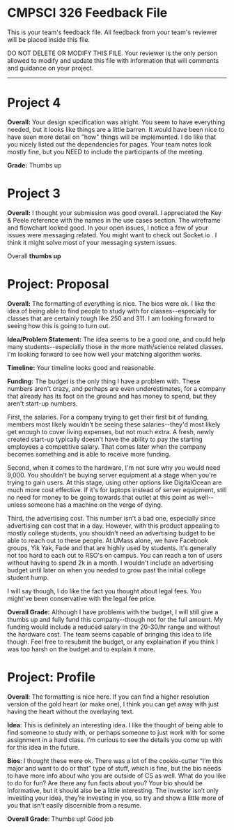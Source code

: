 # CMPSCI 326 Feedback File

This is your team's feedback file. All feedback from your team's
reviewer will be placed inside this file.

DO NOT DELETE OR MODIFY THIS FILE. Your reviewer is the only person
allowed to modify and update this file with information that will
comments and guidance on your project.
***

# Project 4

**Overall:** Your design specification was alright. You seem to have everything needed, but it looks like things are a little barren. It would have been nice to have seen more detail on "how" things will be implemented. I do like that you nicely listed out the dependencies for pages. Your team notes look mostly fine, but you NEED to include the participants of the meeting.

**Grade:** Thumbs up

# Project 3

**Overall:** I thought your submission was good overall. I appreciated the Key & Peele reference with the names in the use cases section. The wireframe and flowchart looked good. In your open issues, I notice a few of your issues were messaging related. You might want to check out Socket.io . I think it might solve most of your messaging system issues.

Overall **thumbs up**

# Project: Proposal

**Overall:**  The formatting of everything is nice. The bios were ok. I like the idea of being able to find people to study with for classes--especially for classes that are certainly tough like 250 and 311. I am looking forward to seeing how this is going to turn out. 

**Idea/Problem Statement:** The idea seems to be a good one, and could help many students--especially those in the more math/science related classes. I'm looking forward to see how well your matching algorithm works. 

**Timeline:** Your timeline looks good and reasonable.

**Funding:** The budget is the only thing I have a problem with. These numbers aren't crazy, and perhaps are even underestimates, for a company that already has its foot on the ground and has money to spend, but they aren't start-up numbers. 

First, the salaries. For a company trying to get their first bit of funding, members most likely wouldn't be seeing these salaries--they'd most likely get enough to cover living expenses, but not much extra. A fresh, newly created start-up typically doesn't have the ability to pay the starting employees a competitive salary. That comes later when the company becomes something and is able to receive more funding. 

Second, when it comes to the hardware, I'm not sure why you would need 9,000. You shouldn't be buying server equipment at a stage when you're trying to gain users. At this stage, using other options like DigitalOcean are much more cost effective. If it's for laptops instead of server equipment, still no need for money to be going towards that outlet at this point as well--unless someone has a machine on the verge of dying. 

Third, the advertising cost. This number isn't a bad one, especially since advertising can cost that in a day. However, with this product appealing to mostly college students, you shouldn't need an advertising budget to be able to reach out to these people. At UMass alone, we have Facebook groups, Yik Yak, Fade and that are highly used by students. It's generally not too hard to each out to RSO's on campus. You can reach a ton of users without having to spend 2k in a month. I wouldn't include an advertising budget until later on when you needed to grow past the initial college student hump.

I will say though, I do like the fact you thought about legal fees. You might've been conservative with the legal fee price.

**Overall Grade:** Although I have problems with the budget, I will still give a thumbs up and fully fund this company--though not for the full amount. My funding would include a reduced salary in the 20-30/hr range and without the hardware cost. The team seems capable of bringing this idea to life though. Feel free to resubmit the budget, or any explaination if you think I was too harsh on the budget and to explain it more.


# Project: Profile

**Overall**: The formatting is nice here. If you can find a higher resolution version of the gold heart (or make one), I think you can get away with just having the heart without the overlaying text.

**Idea**: This is definitely an interesting idea. I like the thought of being able to find someone to study with, or perhaps someone to just work with for some assignment in a hard class. I’m curious to see the details you come up with for this idea in the future.

**Bios**: I thought these were ok. There was a lot of the cookie-cutter “I’m this major and want to do or that” type of stuff, which is fine, but the bio needs to have more info about who you are outside of CS as well. What do you like to do for fun? Are there any fun facts about you? Your bio should be informative, but it should also be a little interesting. The investor isn’t only investing your idea, they’re investing in you, so try and show a little more of you that isn't easily discernible from a resume.

**Overall Grade**: Thumbs up! Good job

